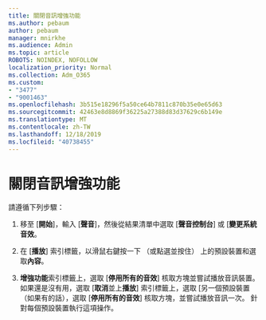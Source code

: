 ```yaml
---
title: 關閉音訊增強功能
ms.author: pebaum
author: pebaum
manager: mnirkhe
ms.audience: Admin
ms.topic: article
ROBOTS: NOINDEX, NOFOLLOW
localization_priority: Normal
ms.collection: Adm_O365
ms.custom:
- "3477"
- "9001463"
ms.openlocfilehash: 3b515e18296f5a50ce64b7811c870b35e0e65d63
ms.sourcegitcommit: 42463e8d8869f36225a27388d83d37629c6b149e
ms.translationtype: MT
ms.contentlocale: zh-TW
ms.lasthandoff: 12/18/2019
ms.locfileid: "40738455"
---
```

# <a name="turn-off-audio-enhancement"></a>關閉音訊增強功能

請遵循下列步驟：

1. 移至 [**開始**]，輸入 [**聲音**]，然後從結果清單中選取 [**聲音控制台**] 或 [**變更系統音效**。

2. 在 [**播放**] 索引標籤，以滑鼠右鍵按一下 （或點選並按住） 上的預設裝置和選取**內容**。

3. **增強功能**索引標籤上，選取 [**停用所有的音效**] 核取方塊並嘗試播放音訊裝置。 如果還是沒有用，選取 [**取消**並上**播放**] 索引標籤上，選取 [另一個預設裝置 （如果有的話），選取 [**停用所有的音效**] 核取方塊，並嘗試播放音訊一次。 針對每個預設裝置執行這項操作。
